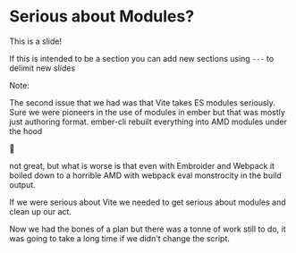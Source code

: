 # Serious about Modules?

This is a slide! 

If this is intended to be a section you can add new sections using `---` to delimit new slides

Note:

The second issue that we had was that Vite takes ES modules seriously. Sure we were pioneers in the use of modules in ember but that was mostly just authoring format. ember-cli rebuilt everything into AMD modules under the hood 

🙈

not great, but what is worse is that even with Embroider and Webpack it boiled down to a horrible AMD with webpack eval monstrocity in the build output. 

If we were serious about Vite we needed to get serious about modules and clean up our act.

Now we had the bones of a plan but there was a tonne of work still to do, it was going to take a long time if we didn't change the script. 
